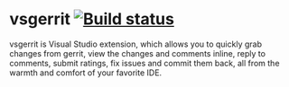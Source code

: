 # vsgerrit [![Build status](https://ci.appveyor.com/api/projects/status/2vsfjtwi83bsh8hv?svg=true)](https://ci.appveyor.com/project/wagner89/vsgerrit)
vsgerrit is Visual Studio extension, which allows you to quickly grab changes from gerrit, view the changes and comments inline, reply to comments, submit ratings, fix issues and commit them back, all from the warmth and comfort of your favorite IDE.
